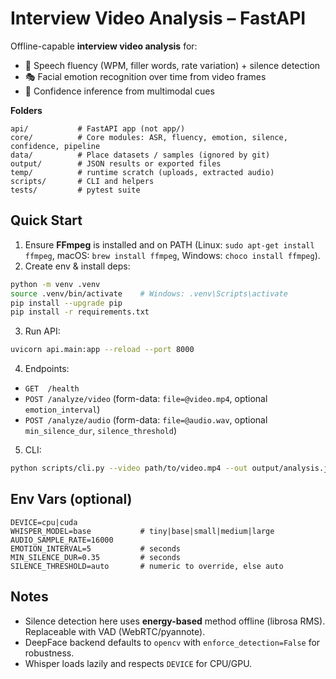 # Interview Video Analysis – FastAPI 
Offline-capable **interview video analysis** for:
- 🎤 Speech fluency (WPM, filler words, rate variation) + silence detection
- 🎭 Facial emotion recognition over time from video frames
- 🧭 Confidence inference from multimodal cues

**Folders**
```
api/           # FastAPI app (not app/)
core/          # Core modules: ASR, fluency, emotion, silence, confidence, pipeline
data/          # Place datasets / samples (ignored by git)
output/        # JSON results or exported files
temp/          # runtime scratch (uploads, extracted audio)
scripts/       # CLI and helpers
tests/         # pytest suite
```

## Quick Start
1) Ensure **FFmpeg** is installed and on PATH (Linux: `sudo apt-get install ffmpeg`, macOS: `brew install ffmpeg`, Windows: `choco install ffmpeg`).
2) Create env & install deps:
```bash
python -m venv .venv
source .venv/bin/activate    # Windows: .venv\Scripts\activate
pip install --upgrade pip
pip install -r requirements.txt
```
3) Run API:
```bash
uvicorn api.main:app --reload --port 8000
```
4) Endpoints:
- `GET  /health`
- `POST /analyze/video`  (form-data: `file=@video.mp4`, optional `emotion_interval`)
- `POST /analyze/audio`  (form-data: `file=@audio.wav`, optional `min_silence_dur`, `silence_threshold`)

5) CLI:
```bash
python scripts/cli.py --video path/to/video.mp4 --out output/analysis.json
```

## Env Vars (optional)
```
DEVICE=cpu|cuda
WHISPER_MODEL=base           # tiny|base|small|medium|large
AUDIO_SAMPLE_RATE=16000
EMOTION_INTERVAL=5           # seconds
MIN_SILENCE_DUR=0.35         # seconds
SILENCE_THRESHOLD=auto       # numeric to override, else auto
```

## Notes
- Silence detection here uses **energy-based** method offline (librosa RMS). Replaceable with VAD (WebRTC/pyannote).
- DeepFace backend defaults to `opencv` with `enforce_detection=False` for robustness.
- Whisper loads lazily and respects `DEVICE` for CPU/GPU.
